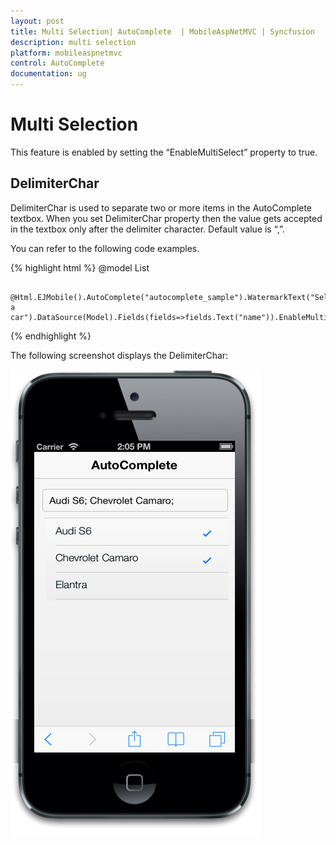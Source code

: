 ```yaml
---
layout: post
title: Multi Selection| AutoComplete  | MobileAspNetMVC | Syncfusion
description: multi selection
platform: mobileaspnetmvc
control: AutoComplete 
documentation: ug
---
```


# Multi Selection

This feature is enabled by setting the “EnableMultiSelect” property to true.

## DelimiterChar

DelimiterChar is used to separate two or more items in the AutoComplete textbox. When you set DelimiterChar property then the value gets accepted in the textbox only after the delimiter character. Default value is “,”.

You can refer to the following code examples.


{% highlight html %}
@model List<Cars>

        @Html.EJMobile().AutoComplete("autocomplete_sample").WatermarkText("Select a car").DataSource(Model).Fields(fields=>fields.Text("name")).EnableMultiSelect(true).DelimiterChar(";")
{% endhighlight %}


The following screenshot displays the DelimiterChar:

![](Multi-Selection_images/Multi-Selection_img1.png)




